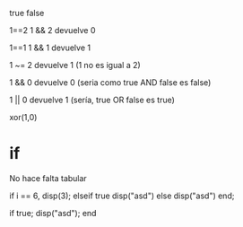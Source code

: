 true
false

1==2
1 && 2
devuelve 0

1==1
1 && 1
devuelve 1

1 ~= 2
devuelve 1 (1 no es igual a 2)

1 && 0
devuelve 0 (seria como true AND false es false)

1 || 0
devuelve 1 (sería, true OR false es true)

xor(1,0)


# if
No hace falta tabular

if i == 6,
  disp(3);
elseif true
  disp("asd")
else
  disp("asd")
end;

if true; disp("asd"); end
